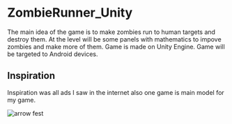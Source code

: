 # ZombieRunner_Unity

The main idea of the game is to make zombies run to human targets and destroy them. At the level will be some panels with mathematics to impove zombies and make more of them. Game is made on Unity Engine. Game will be targeted to Android devices.




## Inspiration
Inspiration was all ads I saw in the internet also one game is main model for my game.

![arrow fest](https://user-images.githubusercontent.com/61141237/169373815-915bf5ba-d220-48f9-b27b-3145d3c1296a.jpg)
